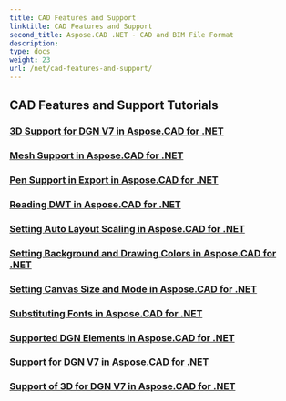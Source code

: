 ```yaml
---
title: CAD Features and Support
linktitle: CAD Features and Support
second_title: Aspose.CAD .NET - CAD and BIM File Format
description: 
type: docs
weight: 23
url: /net/cad-features-and-support/
---
```


## CAD Features and Support Tutorials
### [3D Support for DGN V7 in Aspose.CAD for .NET](./3d-support-for-dgn-v7/)
### [Mesh Support in Aspose.CAD for .NET](./mesh-support/)
### [Pen Support in Export in Aspose.CAD for .NET](./pen-support-in-export/)
### [Reading DWT in Aspose.CAD for .NET](./reading-dwt/)
### [Setting Auto Layout Scaling in Aspose.CAD for .NET](./setting-auto-layout-scaling/)
### [Setting Background and Drawing Colors in Aspose.CAD for .NET](./setting-background-and-drawing-colors/)
### [Setting Canvas Size and Mode in Aspose.CAD for .NET](./setting-canvas-size-and-mode/)
### [Substituting Fonts in Aspose.CAD for .NET](./substituting-fonts/)
### [Supported DGN Elements in Aspose.CAD for .NET](./supported-dgn-elements/)
### [Support for DGN V7 in Aspose.CAD for .NET](./support-for-dgn-v7/)
### [Support of 3D for DGN V7 in Aspose.CAD for .NET](./support-of-3d-for-dgn-v7/)